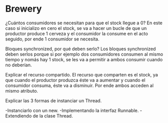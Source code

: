 # Brewery
¿Cuántos consumidores se necesitan para que el stock llegue a 0?
En este caso si inicializo en cero el stock, se va a hacer un bucle de que un productor produce 1 cerveza y el consumidor la consume en el acto seguido, por ende 1 consumidor se necesita.

Bloques synchronized, por qué deben serlo?
Los bloques synchronized deben serlos porque si por ejemplo dos consumidores consumen al mismo tiempo y nomás hay 1 stock, se les va a permitir a ambos consumir cuando no deberían.

Explicar el recurso compartido.
El recurso que comparten es el stock, ya que cuando el productor produzca éste va a aumentar y cuando el consumidor consuma, éste va a disminuir. Por ende ambos acceden al mismo atributo.

Explicar las 3 formas de instanciar un Thread.

-Instanciarlo con un new.
-Implementando la interfaz Runnable.
-Extendiendo de la clase Thread.
